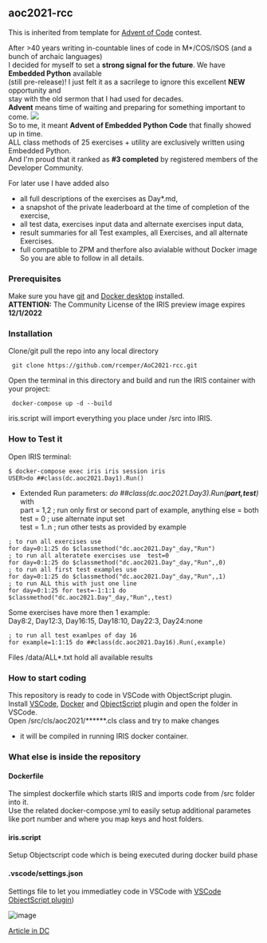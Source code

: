 ## aoc2021-rcc
This is inherited from template for [Advent of Code](https://adventofcode.com/) contest.

After >40 years writing in-countable lines of code in M*/COS/ISOS (and a bunch of archaic languages)   
I decided for myself to set a **strong signal for the future**. We have **Embedded Python** available   
(still pre-release)! I just felt it as a sacrilege to ignore this excellent **NEW** opportunity and    
stay with the old sermon that I had used for decades.  
**Advent** means time of waiting and preparing for something important to come.  ![](https://raw.githubusercontent.com/rcemper/ZPretty/master/1star.png)     
So to me, it meant **Advent of Embedded Python Code** that finally showed up in time.  
ALL class methods of 25 exercises + utility are exclusively written using Embedded Python.     
And I'm proud that it ranked as **#3 completed** by registered members of the Developer Community.        

For later use I have added also 
- all full descriptions of the exercises as Day*.md,  
- a snapshot of the private leaderboard at the time of completion of the exercise,
- all test data, exercises input data and alternate exercises input data,         
- result summaries for all Test examples, all Exercises, and all alternate Exercises.
- full compatible to ZPM and therfore also avialable without Docker image    
So you are able to follow in all details.

### Prerequisites
Make sure you have [git](https://git-scm.com/book/en/v2/Getting-Started-Installing-Git) and [Docker desktop](https://www.docker.com/products/docker-desktop) installed.   
**ATTENTION:** The Community License of the IRIS preview image expires **12/1/2022**   

### Installation 
Clone/git pull the repo into any local directory
```
 git clone https://github.com/rcemper/AoC2021-rcc.git
```
Open the terminal in this directory and build and run the IRIS container with your project:
```
 docker-compose up -d --build
```
iris.script will import everything you place under /src into IRIS.

### How to Test it
Open IRIS terminal:
```
$ docker-compose exec iris iris session iris
USER>do ##class(dc.aoc2021.Day1).Run()
```
- Extended Run parameters:  _do ##class(dc.aoc2021.Day3).Run(**part,test**)_ with    
part =  1,2 ; run only first or second part of example, anything else = both    
test = 0 ; use alternate input set     
test = 1..n ; run other tests as provided by example 
````
; to run all exercises use
for day=0:1:25 do $classmethod("dc.aoc2021.Day"_day,"Run")
; to run all alteratete exercises use  test=0
for day=0:1:25 do $classmethod("dc.aoc2021.Day"_day,"Run",,0)
; to run all first test examples use
for day=0:1:25 do $classmethod("dc.aoc2021.Day"_day,"Run",,1)
; to run ALL this with just one line
for day=0:1:25 for test=-1:1:1 do $classmethod("dc.aoc2021.Day"_day,"Run",,test)
````
Some exercises have more then 1 example:   
Day8:2, Day12:3, Day16:15, Day18:10, Day22:3, Day24:none 
````
; to run all test examlpes of day 16
for example=1:1:15 do ##class(dc.aoc2021.Day16).Run(,example)
````
Files <repo>/data/ALL*.txt hold all available results

### How to start coding
This repository is ready to code in VSCode with ObjectScript plugin.       
Install [VSCode](https://code.visualstudio.com/), [Docker](https://marketplace.visualstudio.com/items?itemName=ms-azuretools.vscode-docker) and [ObjectScript](https://marketplace.visualstudio.com/items?itemName=daimor.vscode-objectscript) plugin and open the folder in VSCode.    
Open /src/cls/aoc2021/******.cls class and try to make changes      
- it will be compiled in running IRIS docker container.    
### What else is inside the repository
#### Dockerfile
The simplest dockerfile which starts IRIS and imports code from /src folder into it.      
Use the related docker-compose.yml to easily setup additional parametes     
like port number and where you map keys and host folders.
#### iris.script
Setup Objectscript code which is being executed during docker build phase
#### .vscode/settings.json
Settings file to let you immediatley code in VSCode with [VSCode ObjectScript plugin](https://marketplace.visualstudio.com/items?itemName=daimor.vscode-objectscript))

![image](https://user-images.githubusercontent.com/31236645/147383045-964967ea-a7ba-4357-9012-1930c58b1806.png)

[Article in DC](https://community.intersystems.com/post/aoc2021-rcc)
